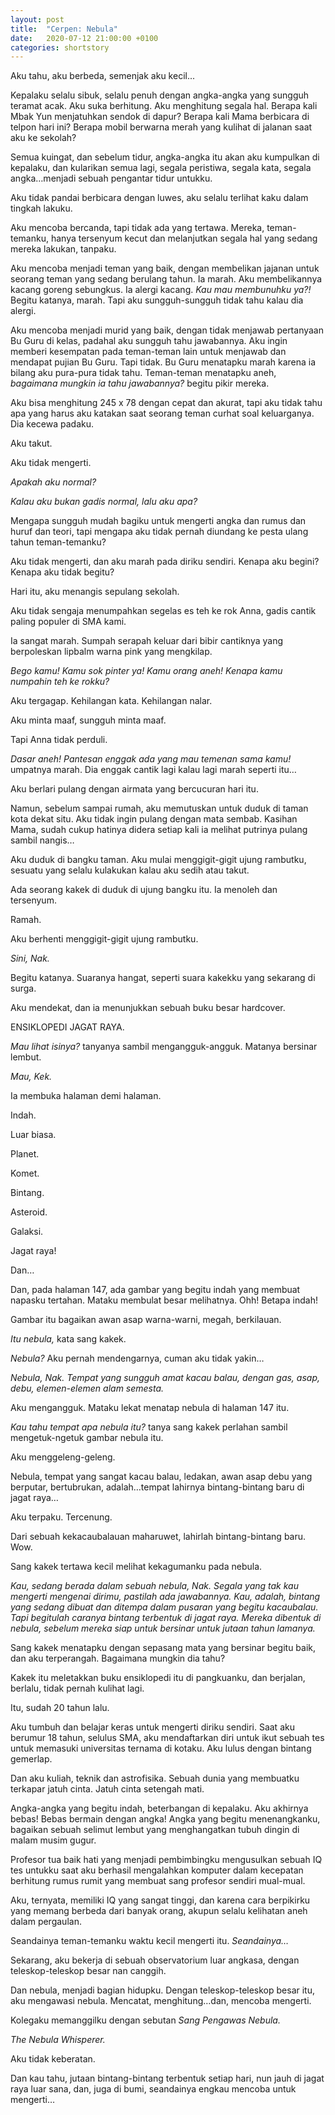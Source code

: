 ```yaml
---
layout: post
title:  "Cerpen: Nebula"
date:   2020-07-12 21:00:00 +0100
categories: shortstory
---
```


Aku tahu, aku berbeda, semenjak aku kecil...

Kepalaku selalu sibuk, selalu penuh dengan angka-angka yang sungguh teramat acak. Aku suka berhitung. Aku menghitung segala hal. Berapa kali Mbak Yun menjatuhkan sendok di dapur? Berapa kali Mama berbicara di telpon hari ini? Berapa mobil berwarna merah yang kulihat di jalanan saat aku ke sekolah?

Semua kuingat, dan sebelum tidur, angka-angka itu akan aku kumpulkan di kepalaku, dan kularikan semua lagi, segala peristiwa, segala kata, segala angka…menjadi sebuah pengantar tidur untukku.

Aku tidak pandai berbicara dengan luwes, aku selalu terlihat kaku dalam tingkah lakuku.

Aku mencoba bercanda, tapi tidak ada yang tertawa. Mereka, teman-temanku, hanya tersenyum kecut dan melanjutkan segala hal yang sedang mereka lakukan, tanpaku.

Aku mencoba menjadi teman yang baik, dengan membelikan jajanan untuk seorang teman yang sedang berulang tahun. Ia marah. Aku membelikannya kacang goreng sebungkus. Ia alergi kacang. *Kau mau membunuhku ya?!* Begitu katanya, marah. Tapi aku sungguh-sungguh tidak tahu kalau dia alergi.

Aku mencoba menjadi murid yang baik, dengan tidak menjawab pertanyaan Bu Guru di kelas, padahal aku sungguh tahu jawabannya. Aku ingin memberi kesempatan pada teman-teman lain untuk menjawab dan mendapat pujian Bu Guru. Tapi tidak. Bu Guru menatapku marah karena ia bilang aku pura-pura tidak tahu. Teman-teman menatapku aneh, *bagaimana mungkin ia tahu jawabannya?* begitu pikir mereka.

Aku bisa menghitung 245 x 78 dengan cepat dan akurat, tapi aku tidak tahu apa yang harus aku katakan saat seorang teman curhat soal keluarganya. Dia kecewa padaku.

Aku takut.

Aku tidak mengerti.

*Apakah aku normal?*

*Kalau aku bukan gadis normal, lalu aku apa?*

Mengapa sungguh mudah bagiku untuk mengerti angka dan rumus dan huruf dan teori, tapi mengapa aku tidak pernah diundang ke pesta ulang tahun teman-temanku?

Aku tidak mengerti, dan aku marah pada diriku sendiri. Kenapa aku begini? Kenapa aku tidak begitu?

Hari itu, aku menangis sepulang sekolah.

Aku tidak sengaja menumpahkan segelas es teh ke rok Anna, gadis cantik paling populer di SMA kami.

Ia sangat marah. Sumpah serapah keluar dari bibir cantiknya yang berpoleskan lipbalm warna pink yang mengkilap.

*Bego kamu! Kamu sok pinter ya! Kamu orang aneh! Kenapa kamu numpahin teh ke rokku?*
 
Aku tergagap. Kehilangan kata. Kehilangan nalar.

Aku minta maaf, sungguh minta maaf.
 
Tapi Anna tidak perduli.

*Dasar aneh! Pantesan enggak ada yang mau temenan sama kamu!* umpatnya marah. Dia enggak cantik lagi kalau lagi marah seperti itu…

Aku berlari pulang dengan airmata yang bercucuran hari itu.

Namun, sebelum sampai rumah, aku memutuskan untuk duduk di taman kota dekat situ. Aku tidak ingin pulang dengan mata sembab. Kasihan Mama, sudah cukup hatinya didera setiap kali ia melihat putrinya pulang sambil nangis…

Aku duduk di bangku taman. Aku mulai menggigit-gigit ujung rambutku, sesuatu yang selalu kulakukan kalau aku sedih atau takut.

Ada seorang kakek di duduk di ujung bangku itu. Ia menoleh dan tersenyum.

Ramah.

Aku berhenti menggigit-gigit ujung rambutku.

*Sini, Nak.*

Begitu katanya. Suaranya hangat, seperti suara kakekku yang sekarang di surga.

Aku mendekat, dan ia menunjukkan sebuah buku besar hardcover.

ENSIKLOPEDI JAGAT RAYA.

*Mau lihat isinya?* tanyanya sambil mengangguk-angguk. Matanya bersinar lembut.

*Mau, Kek.* 

Ia membuka halaman demi halaman.

Indah.

Luar biasa.

Planet.

Komet.

Bintang.

Asteroid.

Galaksi.

Jagat raya!


Dan…

Dan, pada halaman 147, ada gambar yang begitu indah yang membuat napasku tertahan. Mataku membulat besar melihatnya. Ohh! Betapa indah!

Gambar itu bagaikan awan asap warna-warni, megah, berkilauan.

*Itu nebula,* kata sang kakek.

*Nebula?* Aku pernah mendengarnya, cuman aku tidak yakin…

*Nebula, Nak. Tempat yang sungguh amat kacau balau, dengan gas, asap, debu, elemen-elemen alam semesta.*

Aku mengangguk. Mataku lekat menatap nebula di halaman 147 itu.

*Kau tahu tempat apa nebula itu?* tanya sang kakek perlahan sambil mengetuk-ngetuk gambar nebula itu.

Aku menggeleng-geleng.

Nebula, tempat yang sangat kacau balau, ledakan, awan asap debu yang berputar, bertubrukan, adalah…tempat lahirnya bintang-bintang baru di jagat raya…
 
Aku terpaku. Tercenung.

Dari sebuah kekacaubalauan maharuwet, lahirlah bintang-bintang baru. Wow.

Sang kakek tertawa kecil melihat kekagumanku pada nebula.

*Kau, sedang berada dalam sebuah nebula, Nak. Segala yang tak kau mengerti mengenai dirimu, pastilah ada jawabannya. Kau, adalah, bintang yang sedang dibuat dan ditempa dalam pusaran yang begitu kacaubalau. Tapi begitulah caranya bintang terbentuk di jagat raya. Mereka dibentuk di nebula, sebelum mereka siap untuk bersinar untuk jutaan tahun lamanya.* 
 
Sang kakek menatapku dengan sepasang mata yang bersinar begitu baik, dan aku terperangah. Bagaimana mungkin dia tahu?
 
Kakek itu meletakkan buku ensiklopedi itu di pangkuanku, dan berjalan, berlalu, tidak pernah kulihat lagi.

Itu, sudah 20 tahun lalu.

Aku tumbuh dan belajar keras untuk mengerti diriku sendiri. Saat aku berumur 18 tahun, selulus SMA, aku mendaftarkan diri untuk ikut sebuah tes untuk memasuki universitas ternama di kotaku. Aku lulus dengan bintang gemerlap.

Dan aku kuliah, teknik dan astrofisika. Sebuah dunia yang membuatku terkapar jatuh cinta. Jatuh cinta setengah mati.

Angka-angka yang begitu indah, beterbangan di kepalaku. Aku akhirnya bebas! Bebas bermain dengan angka! Angka yang begitu menenangkanku, bagaikan sebuah selimut lembut yang menghangatkan tubuh dingin di malam musim gugur.

Profesor tua baik hati yang menjadi pembimbingku mengusulkan sebuah IQ tes untukku saat aku berhasil mengalahkan komputer dalam kecepatan berhitung rumus rumit yang membuat sang profesor sendiri mual-mual.

Aku, ternyata, memiliki IQ yang sangat tinggi, dan karena cara berpikirku yang memang berbeda dari banyak orang, akupun selalu kelihatan aneh dalam pergaulan.

Seandainya teman-temanku waktu kecil mengerti itu. *Seandainya…*

Sekarang, aku bekerja di sebuah observatorium luar angkasa, dengan teleskop-teleskop besar nan canggih.

Dan nebula, menjadi bagian hidupku. Dengan teleskop-teleskop besar itu, aku mengawasi nebula. Mencatat, menghitung…dan, mencoba mengerti.

Kolegaku memanggilku dengan sebutan *Sang Pengawas Nebula.*

*The Nebula Whisperer.*

Aku tidak keberatan.

Dan kau tahu, jutaan bintang-bintang terbentuk setiap hari, nun jauh di jagat raya luar sana, dan, juga di bumi, seandainya engkau mencoba untuk mengerti…

